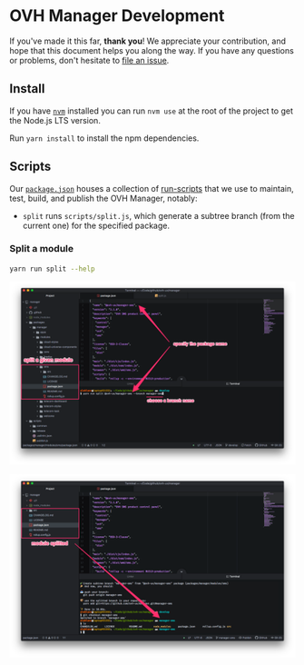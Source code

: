 # OVH Manager Development

If you've made it this far, **thank you**! We appreciate your contribution, and hope that this document helps you along the way. If you have any questions or problems, don't hesitate to [file an issue](https://github.com/ovh-ux/manager/issues/new).

## Install

If you have [`nvm`](https://github.com/nvm-sh/nvm) installed you can run `nvm use` at the root of the project to get the Node.js LTS version.

Run `yarn install` to install the npm dependencies.

## Scripts

Our [`package.json`](package.json) houses a collection of [run-scripts](https://docs.npmjs.com/cli/run-script) that we use to maintain, test, build, and publish the OVH Manager, notably:

* `split` runs `scripts/split.js`, which generate a subtree branch (from the current one) for the specified package.

### Split a module

```sh
yarn run split --help
```

![](media/split-module-1.png)

![](media/split-module-2.png)
